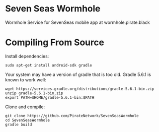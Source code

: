 # Seven Seas Wormhole

Wormhole Service for SevenSeas mobile app at wormhole.pirate.black


# Compiling From Source


Install dependencies:

    sudo apt-get install android-sdk gradle

Your system may have a version of gradle that is too old. Gradle 5.6.1 is known
to work well:

    wget https://services.gradle.org/distributions/gradle-5.6.1-bin.zip
    unzip gradle-5.6.1-bin.zip
    export PATH=$HOME/gradle-5.6.1-bin:$PATH

Clone and compile:

    git clone https://github.com/PirateNetwork/SevenSeasWormhole
    cd SevenSeasWormhole
    gradle build
